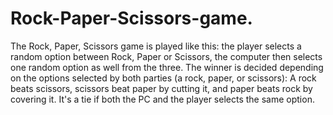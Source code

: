 # Rock-Paper-Scissors-game.
The Rock, Paper, Scissors game is played like this: the player selects a random option between Rock, Paper or Scissors, the computer then selects one random option as well from the three. The winner is decided depending on the options selected by both parties (a rock, paper, or scissors): A rock beats scissors, scissors beat paper by cutting it, and paper beats rock by covering it. It's a tie if both the PC and the player selects the same option.
